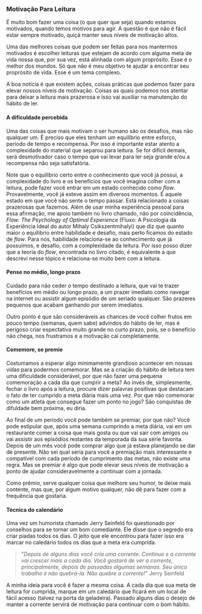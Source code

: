 ### Motivação Para Leitura

É muito bom fazer uma coisa (o que quer que seja) quando estamos motivados, quando temos motivos para agir. A questão é que não é fácil estar sempre motivado, quiçá manter seus níveis de motivação altos.

Uma das melhores coisas que podem ser feitas para nos mantermos motivados é escolher leituras que estejam de acordo com alguma meta de vida nossa que, por sua vez, está alinhada com algum proprósito. Esse é o melhor dos mundos. Só que não é meu objetivo te ajudar a encontrar seu proprósito de vida. Esse é um tema complexo.

A boa notícia é que existem ações, coisas práticas que podemos fazer para elevar nossos níveis de motivação. Coisas as quais podemos nos atentar para deixar a leitura mais prazerosa e isso vai auxiliar na manutenção do hábito de ler.

#### A dificuldade percebida

Uma das coisas que mais motivam o ser humano são os desafios, mas não qualquer um. É preciso que eles tenham um equilíbrio entre esforço, período de tempo e recompensa. Por isso é importante estar atento a complexidade do material que separou para leitura. Se for difícil demais, será desmotivador caso o tempo que vai levar para ler seja grande e/ou a recompensa não seja satisfatória.

Note que o equilibrio certo entre o conhecimento que você já possui, a complexidade do livro e os benefícios que você imagina colher com a leitura, pode fazer você entrar em um estado conhecido como *flow*. Provavelmente, você já esteve assim em diversos momentos. É aquele estado em que você não sente o tempo passar. Está relacionado a coisas prazerosas que fazemos. Além de usar minha experiência pessoal para essa afirmação, me apoio também no livro chamado, não por coincidência, *Flow: The Psychology of Optimal Experience* (Fluxo: A Psicologia da Experiência Ideal do autor Mihaly Csikszentmihalyi) que diz que quanto maior o equilibrio entre habilidade e desafio, mais perto ficamos do estado de *flow*. Para nós, habilidade relaciona-se ao conhecimento que já possuímos, e desafio, com a complexidade da leitura. Por isso posso dizer que a teoria do *flow*, encontrada no livro citado, é equivalente a que descrevi nesse tópico e relaciona-se muito bem com a leitura.

#### Pense no médio, longo prazo

Cuidado para não ceder o tempo destinado a leitura, que vai te trazer benefícios em médio ou longo prazo, a um prazer imediato como navegar na internet ou assistir algum episódio de um seriado qualquer. São prazeres pequenos que acabam ganhando por serem imediatos.

Outro ponto é que são consideráveis as chances de você colher frutos em pouco tempo (semanas, quem sabe) advindos do hábito de ler, mas é perigoso criar espectativa muito grande no curto prazo, pois, se o benefício não chega, nos frustramos e a motivação cai completamente.

#### Comemore, se premie

Costumamos a esperar algo minimamente grandioso acontecer em nossas vidas para podermos comemorar. Mas se a criação do hábito de leitura tem uma dificuldade considerável, por que não fazer uma pequena comemoração a cada dia que cumprir a meta? Ao invés de, simplesmente, fechar o livro após a leitura, procure dizer palavras positivas que destacam o fato de ter cumprido a meta diária mais uma vez. Por que não comemorar como um atleta que consegue fazer um ponto no jogo? São conquistas de difuldade bem próxima, eu diria.

Ao final de um período você pode também se premiar, por que não? Você pode estipular que, após uma semana cumprindo a meta diária, vai em um restaurante comer a coisa que mais gosta ou que vai sair com amigos ou vai assistir aos episódios restantes da temporada da sua série favorita. Depois de um mês você pode comprar algo que já estava planejando se dar de presente. Não sei qual seria para você a premiação mais interessante e compatível com cada período de cumprimento das metas, não existe uma regra. Mas se premiar é algo que pode elevar seus níveis de motivação a ponto de ajudar consideravelmente a continuar com a jornada. 

Como prêmio, serve qualquer coisa que melhore seu humor, te deixe mais contente, mas que, por algum motivo qualquer, não dê para fazer com a frequência que gostaria.

#### Técnica do calendário

Uma vez um humorista chamado Jerry Seinfeld foi questionado por conselhos para se tornar um bom comediante. Ele disse que o segredo era criar piadas todos os dias. O jeito que ele encontrou para fazer isso era marcar no caledário todos os dias que a meta era cumprida.

> "*Depois de alguns dias você cria uma corrente. Continue e a corrente vai crescer mais a cada dia. Você gostará de ver a corrente, principalmente, depois de passadas algumas semanas. Seu único trabalho é não quebrá-la. Não quebre a corrente!*" Jerry Seinfeld

A minha ideia para você é fazer a mesma coisa. A cada dia que sua meta de leitura for cumprida, marque em um caledário que ficará em um local de fácil acesso (talvez na porta da geladeira). Passado alguns dias o desejo de manter a corrente servirá de motivação para continuar com o bom hábito.
